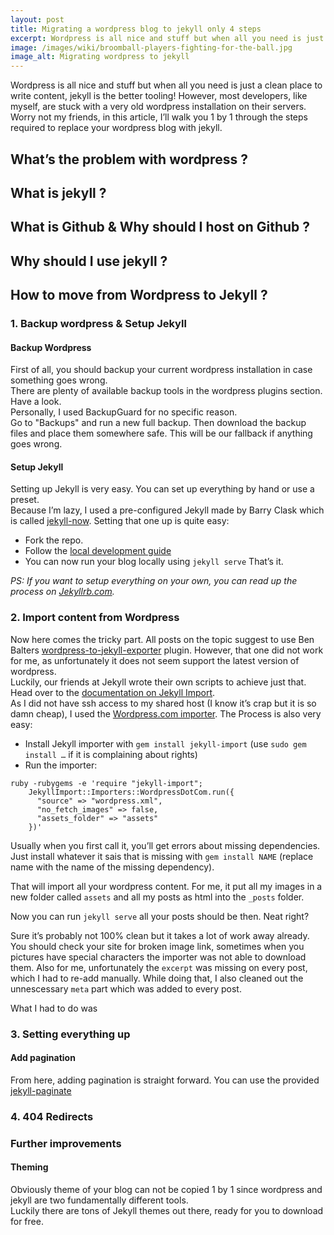 ```yaml
---
layout: post
title: Migrating a wordpress blog to jekyll only 4 steps
excerpt: Wordpress is all nice and stuff but when all you need is just a clean place to write content, jekyll is the better tooling!
image: /images/wiki/broomball-players-fighting-for-the-ball.jpg
image_alt: Migrating wordpress to jekyll
---
```


Wordpress is all nice and stuff but when all you need is just a clean place to write content, jekyll is the better tooling!
However, most developers, like myself, are stuck with a very old wordpress installation on their servers.
Worry not my friends, in this article, I’ll walk you 1 by 1 through the steps required to replace your wordpress blog with jekyll.

## What’s the problem with wordpress ?

## What is jekyll ?

## What is Github & Why should I host on Github ?

## Why should I use jekyll ?

## How to move from Wordpress to Jekyll ?

### 1. Backup wordpress & Setup Jekyll

#### Backup Wordpress

First of all, you should backup your current wordpress installation in case something goes wrong.  
There are plenty of available backup tools in the wordpress plugins section. Have a look.  
Personally, I used BackupGuard for no specific reason.  
Go to "Backups" and run a new full backup. Then download the backup files and place them somewhere safe. This will be our fallback if anything goes wrong.

#### Setup Jekyll

Setting up Jekyll is very easy. You can set up everything by hand or use a preset.  
Because I’m lazy, I used a pre-configured Jekyll made by Barry Clask which is called [jekyll-now](https://github.com/barryclark/jekyll-now). Setting that one up is quite easy:

- Fork the repo.
- Follow the [local development guide](https://github.com/barryclark/jekyll-now#local-development)
- You can now run your blog locally using `jekyll serve`
  That’s it.

_PS: If you want to setup everything on your own, you can read up the process on [Jekyllrb.com](http://jekyllrb.com)._

### 2. Import content from Wordpress

Now here comes the tricky part. All posts on the topic suggest to use Ben Balters [wordpress-to-jekyll-exporter](https://github.com/benbalter/wordpress-to-jekyll-exporter) plugin. However, that one did not work for me, as unfortunately it does not seem support the latest version of wordpress.  
Luckily, our friends at Jekyll wrote their own scripts to achieve just that. Head over to the [documentation on Jekyll Import](https://import.jekyllrb.com/docs/home/).  
As I did not have ssh access to my shared host (I know it’s crap but it is so damn cheap), I used the [Wordpress.com importer](https://import.jekyllrb.com/docs/wordpressdotcom/). The Process is also very easy:

- Install Jekyll importer with `gem install jekyll-import` (use `sudo gem install …` if it is complaining about rights)
- Run the importer:

```
ruby -rubygems -e 'require "jekyll-import";
    JekyllImport::Importers::WordpressDotCom.run({
      "source" => "wordpress.xml",
      "no_fetch_images" => false,
      "assets_folder" => "assets"
    })'
```

Usually when you first call it, you’ll get errors about missing dependencies. Just install whatever it sais that is missing with `gem install NAME` (replace name with the name of the missing dependency).

That will import all your wordpress content. For me, it put all my images in a new folder called `assets` and all my posts as html into the `_posts` folder.

Now you can run `jekyll serve` all your posts should be then. Neat right?

Sure it’s probably not 100% clean but it takes a lot of work away already. You should check your site for broken image link, sometimes when you pictures have special characters the importer was not able to download them. Also for me, unfortunately the `excerpt` was missing on every post, which I had to re-add manually. While doing that, I also cleaned out the unnescessary `meta` part which was added to every post.

What I had to do was

### 3. Setting everything up

#### Add pagination

From here, adding pagination is straight forward. You can use the provided [jekyll-paginate](https://jekyllrb.com/docs/pagination/)

### 4. 404 Redirects

### Further improvements

#### Theming

Obviously theme of your blog can not be copied 1 by 1 since wordpress and jekyll are two fundamentally different tools.  
Luckily there are tons of Jekyll themes out there, ready for you to download for free.
